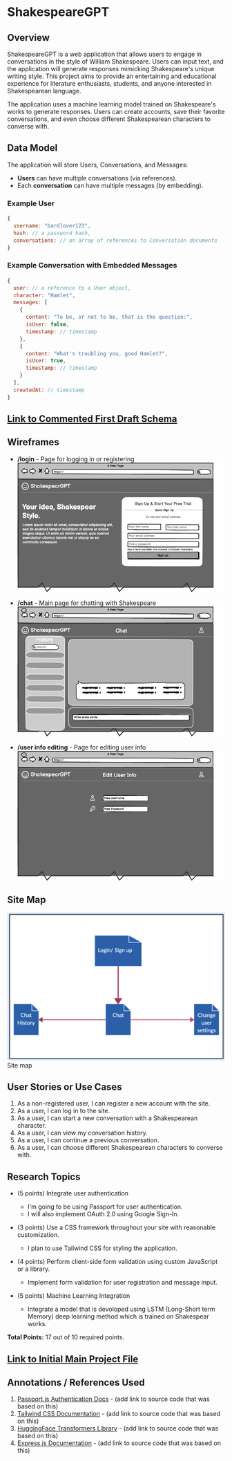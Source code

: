 [//]: # (The content below is an example project proposal / requirements document. Replace the text below the lines marked "__TODO__" with details specific to your project. Remove the "TODO" lines.)

[//]: # ()
[//]: # (&#40;___TODO__: your project name_&#41;)

[//]: # ()
[//]: # (# Shoppy Shoperson )

[//]: # ()
[//]: # (## Overview)

[//]: # ()
[//]: # (&#40;___TODO__: a brief one or two paragraph, high-level description of your project_&#41;)

[//]: # ()
[//]: # (Remembering what to buy at the grocery store is waaaaay too difficult. Also, shopping for groceries when you're hungry leads to regrettable purchases. Sooo... that's where Shoppy Shoperson comes in!)

[//]: # ()
[//]: # (Shoppy Shoperson is a web app that will allow users to keep track of multiple grocery lists. Users can register and login. Once they're logged in, they can create or view their grocery list. For every list that they have, they can add items to the list or cross off items.)

[//]: # ()
[//]: # ()
[//]: # (## Data Model)

[//]: # ()
[//]: # (&#40;___TODO__: a description of your application's data and their relationships to each other_&#41; )

[//]: # ()
[//]: # (The application will store Users, Lists and Items)

[//]: # ()
[//]: # (* users can have multiple lists &#40;via references&#41;)

[//]: # (* each list can have multiple items &#40;by embedding&#41;)

[//]: # ()
[//]: # (&#40;___TODO__: sample documents_&#41;)

[//]: # ()
[//]: # (An Example User:)

[//]: # ()
[//]: # (```javascript)

[//]: # ({)

[//]: # (  username: "shannonshopper",)

[//]: # (  hash: // a password hash,)

[//]: # (  lists: // an array of references to List documents)

[//]: # (})

[//]: # (```)

[//]: # ()
[//]: # (An Example List with Embedded Items:)

[//]: # ()
[//]: # (```javascript)

[//]: # ({)

[//]: # (  user: // a reference to a User object)

[//]: # (  name: "Breakfast foods",)

[//]: # (  items: [)

[//]: # (    { name: "pancakes", quantity: "9876", checked: false},)

[//]: # (    { name: "ramen", quantity: "2", checked: true},)

[//]: # (  ],)

[//]: # (  createdAt: // timestamp)

[//]: # (})

[//]: # (```)

[//]: # ()
[//]: # ()
[//]: # (## [Link to Commented First Draft Schema]&#40;db.js&#41; )

[//]: # ()
[//]: # (&#40;___TODO__: create a first draft of your Schemas in db.js and link to it_&#41;)

[//]: # ()
[//]: # (## Wireframes)

[//]: # ()
[//]: # (&#40;___TODO__: wireframes for all of the pages on your site; they can be as simple as photos of drawings or you can use a tool like Balsamiq, Omnigraffle, etc._&#41;)

[//]: # ()
[//]: # (/list/create - page for creating a new shopping list)

[//]: # ()
[//]: # (![list create]&#40;documentation/list-create.png&#41;)

[//]: # ()
[//]: # (/list - page for showing all shopping lists)

[//]: # ()
[//]: # (![list]&#40;documentation/list.png&#41;)

[//]: # ()
[//]: # (/list/slug - page for showing specific shopping list)

[//]: # ()
[//]: # (![list]&#40;documentation/list-slug.png&#41;)

[//]: # ()
[//]: # (## Site map)

[//]: # ()
[//]: # (&#40;___TODO__: draw out a site map that shows how pages are related to each other_&#41;)

[//]: # ()
[//]: # (Here's a [complex example from wikipedia]&#40;https://upload.wikimedia.org/wikipedia/commons/2/20/Sitemap_google.jpg&#41;, but you can create one without the screenshots, drop shadows, etc. ... just names of pages and where they flow to.)

[//]: # ()
[//]: # (## User Stories or Use Cases)

[//]: # ()
[//]: # (&#40;___TODO__: write out how your application will be used through [user stories]&#40;http://en.wikipedia.org/wiki/User_story#Format&#41; and / or [use cases]&#40;https://www.mongodb.com/download-center?jmp=docs&_ga=1.47552679.1838903181.1489282706#previous&#41;_&#41;)

[//]: # ()
[//]: # (1. as non-registered user, I can register a new account with the site)

[//]: # (2. as a user, I can log in to the site)

[//]: # (3. as a user, I can create a new grocery list)

[//]: # (4. as a user, I can view all of the grocery lists I've created in a single list)

[//]: # (5. as a user, I can add items to an existing grocery list)

[//]: # (6. as a user, I can cross off items in an existing grocery list)

[//]: # ()
[//]: # (## Research Topics)

[//]: # ()
[//]: # (&#40;___TODO__: the research topics that you're planning on working on along with their point values... and the total points of research topics listed_&#41;)

[//]: # ()
[//]: # (* &#40;5 points&#41; Integrate user authentication)

[//]: # (    * I'm going to be using passport for user authentication)

[//]: # (    * And account has been made for testing; I'll email you the password)

[//]: # (    * see <code>cs.nyu.edu/~jversoza/ait-final/register</code> for register page)

[//]: # (    * see <code>cs.nyu.edu/~jversoza/ait-final/login</code> for login page)

[//]: # (* &#40;4 points&#41; Perform client side form validation using a JavaScript library)

[//]: # (    * see <code>cs.nyu.edu/~jversoza/ait-final/my-form</code>)

[//]: # (    * if you put in a number that's greater than 5, an error message will appear in the dom)

[//]: # (* &#40;5 points&#41; vue.js)

[//]: # (    * used vue.js as the frontend framework; it's a challenging library to learn, so I've assigned it 5 points)

[//]: # ()
[//]: # (10 points total out of 8 required points &#40;___TODO__: addtional points will __not__ count for extra credit_&#41;)

[//]: # ()
[//]: # ()
[//]: # (## [Link to Initial Main Project File]&#40;app.js&#41; )

[//]: # ()
[//]: # (&#40;___TODO__: create a skeleton Express application with a package.json, app.js, views folder, etc. ... and link to your initial app.js_&#41;)

[//]: # ()
[//]: # (## Annotations / References Used)

[//]: # ()
[//]: # (&#40;___TODO__: list any tutorials/references/etc. that you've based your code off of_&#41;)

[//]: # ()
[//]: # (1. [passport.js authentication docs]&#40;http://passportjs.org/docs&#41; - &#40;add link to source code that was based on this&#41;)

[//]: # (2. [tutorial on vue.js]&#40;https://vuejs.org/v2/guide/&#41; - &#40;add link to source code that was based on this&#41;)

# ShakespeareGPT

## Overview

ShakespeareGPT is a web application that allows users to engage in conversations in the style of William Shakespeare. Users can input text, and the application will generate responses mimicking Shakespeare's unique writing style. This project aims to provide an entertaining and educational experience for literature enthusiasts, students, and anyone interested in Shakespearean language.

The application uses a machine learning model trained on Shakespeare's works to generate responses. Users can create accounts, save their favorite conversations, and even choose different Shakespearean characters to converse with.

## Data Model

The application will store Users, Conversations, and Messages:

- **Users** can have multiple conversations (via references).
- Each **conversation** can have multiple messages (by embedding).

### Example User
```javascript
{
  username: "bardlover123",
  hash: // a password hash,
  conversations: // an array of references to Conversation documents
}
```

### Example Conversation with Embedded Messages
```javascript
{
  user: // a reference to a User object,
  character: "Hamlet",
  messages: [
    { 
      content: "To be, or not to be, that is the question:",
      isUser: false,
      timestamp: // timestamp
    },
    {
      content: "What's troubling you, good Hamlet?",
      isUser: true,
      timestamp: // timestamp
    }
  ],
  createdAt: // timestamp
}
```

## [Link to Commented First Draft Schema](db.js)

## Wireframes

- **/login** - Page for logging in or registering  
  ![Wireframe for Login Page](register.png)

- **/chat** - Main page for chatting with Shakespeare  
  ![Wireframe for Chat Page](chat.png)

- **/user info editing** - Page for editing user info
  ![Wireframe for Change Username](change.png)

## Site Map
![Site Map](map.png)
Site map

## User Stories or Use Cases

1. As a non-registered user, I can register a new account with the site.
2. As a user, I can log in to the site.
3. As a user, I can start a new conversation with a Shakespearean character.
4. As a user, I can view my conversation history.
5. As a user, I can continue a previous conversation.
6. As a user, I can choose different Shakespearean characters to converse with.

## Research Topics

- (5 points) Integrate user authentication
  - I'm going to be using Passport for user authentication.
  - I will also implement OAuth 2.0 using Google Sign-In.

- (3 points) Use a CSS framework throughout your site with reasonable customization.
  - I plan to use Tailwind CSS for styling the application.

- (4 points) Perform client-side form validation using custom JavaScript or a library.
  - Implement form validation for user registration and message input.

- (5 points) Machine Learning Integration
  - Integrate a model that is devoloped using LSTM (Long-Short term Memory) deep learning method which is trained on Shakespear works. 

**Total Points:** 17 out of 10 required points.

## [Link to Initial Main Project File](app.mjs)

## Annotations / References Used

1. [Passport.js Authentication Docs](http://passportjs.org/docs) - (add link to source code that was based on this)
2. [Tailwind CSS Documentation](https://tailwindcss.com/docs) - (add link to source code that was based on this)
3. [HuggingFace Transformers Library](https://huggingface.co/transformers/) - (add link to source code that was based on this)
4. [Express.js Documentation](https://expressjs.com/) - (add link to source code that was based on this)
